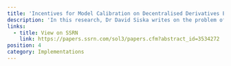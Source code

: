 ```yaml
---
title: 'Incentives for Model Calibration on Decentralised Derivatives Exchanges: Consensus in Continuum'
description: 'In this research, Dr David Siska writes on the problem of risk model calibration faced by all decentralised derivative exchanges, and presents empirical results for simple situations that arise when the risk model is assumed to be a linear function of calibration parameters.'
links:
  - title: View on SSRN
    link: https://papers.ssrn.com/sol3/papers.cfm?abstract_id=3534272
position: 4
category: Implementations
---
```

